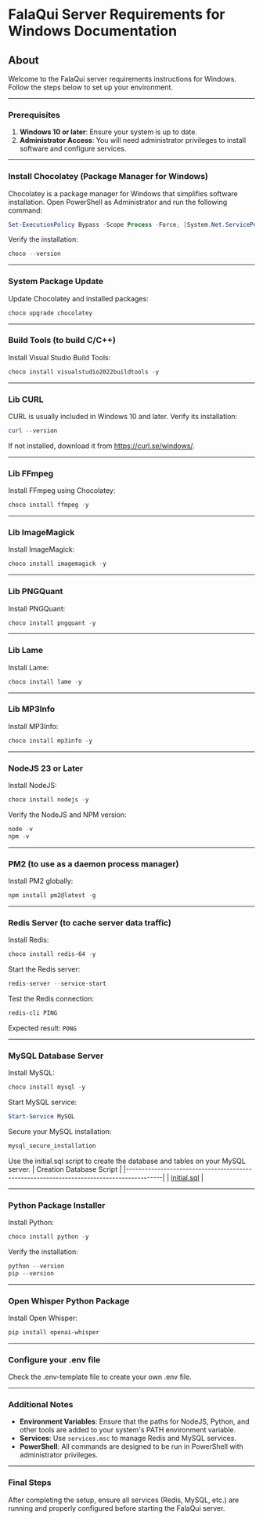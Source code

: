 # FalaQui Server Requirements for Windows Documentation

## About
Welcome to the FalaQui server requirements instructions for Windows. Follow the steps below to set up your environment.

---

### Prerequisites
1. **Windows 10 or later**: Ensure your system is up to date.
2. **Administrator Access**: You will need administrator privileges to install software and configure services.

---

### Install Chocolatey (Package Manager for Windows)
Chocolatey is a package manager for Windows that simplifies software installation. Open PowerShell as Administrator and run the following command:
```powershell
Set-ExecutionPolicy Bypass -Scope Process -Force; [System.Net.ServicePointManager]::SecurityProtocol = [System.Net.ServicePointManager]::SecurityProtocol -bor 3072; iex ((New-Object System.Net.WebClient).DownloadString('https://community.chocolatey.org/install.ps1'))
```

Verify the installation:
```powershell
choco --version
```

---

### System Package Update
Update Chocolatey and installed packages:
```powershell
choco upgrade chocolatey
```

---

### Build Tools (to build C/C++)
Install Visual Studio Build Tools:
```powershell
choco install visualstudio2022buildtools -y
```

---

### Lib CURL
CURL is usually included in Windows 10 and later. Verify its installation:
```powershell
curl --version
```

If not installed, download it from https://curl.se/windows/.

---

### Lib FFmpeg
Install FFmpeg using Chocolatey:
```powershell
choco install ffmpeg -y
```

---

### Lib ImageMagick
Install ImageMagick:
```powershell
choco install imagemagick -y
```

---

### Lib PNGQuant
Install PNGQuant:
```powershell
choco install pngquant -y
```

---

### Lib Lame
Install Lame:
```powershell
choco install lame -y
```

---

### Lib MP3Info
Install MP3Info:
```powershell
choco install mp3info -y
```

---

### NodeJS 23 or Later
Install NodeJS:
```powershell
choco install nodejs -y
```

Verify the NodeJS and NPM version:
```powershell
node -v
npm -v
```

---

### PM2 (to use as a daemon process manager)
Install PM2 globally:
```powershell
npm install pm2@latest -g
```

---

### Redis Server (to cache server data traffic)
Install Redis:
```powershell
choco install redis-64 -y
```

Start the Redis server:
```powershell
redis-server --service-start
```

Test the Redis connection:
```powershell
redis-cli PING
```
Expected result: `PONG`

---

### MySQL Database Server
Install MySQL:
```powershell
choco install mysql -y
```

Start MySQL service:
```powershell
Start-Service MySQL
```

Secure your MySQL installation:
```powershell
mysql_secure_installation
```

Use the initial.sql script to create the database and tables on your MySQL server.
| Creation Database Script                                                                |
|-----------------------------------------------------------------------------------------|
| [initial.sql](https://github.com/falaqui-open/chat/blob/main/docs/database/initial.sql) |

---

### Python Package Installer
Install Python:
```powershell
choco install python -y
```

Verify the installation:
```powershell
python --version
pip --version
```

---

### Open Whisper Python Package
Install Open Whisper:
```powershell
pip install openai-whisper
```

---

### Configure your .env file
Check the .env-template file to create your own .env file.

---


### Additional Notes
- **Environment Variables**: Ensure that the paths for NodeJS, Python, and other tools are added to your system's PATH environment variable.
- **Services**: Use `services.msc` to manage Redis and MySQL services.
- **PowerShell**: All commands are designed to be run in PowerShell with administrator privileges.

---

### Final Steps
After completing the setup, ensure all services (Redis, MySQL, etc.) are running and properly configured before starting the FalaQui server.
